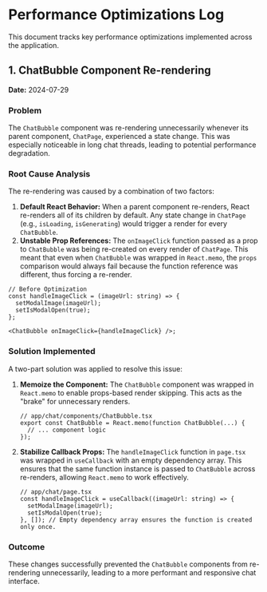 # Performance Optimizations Log

This document tracks key performance optimizations implemented across the application.

## 1. ChatBubble Component Re-rendering

**Date:** 2024-07-29

### Problem

The `ChatBubble` component was re-rendering unnecessarily whenever its parent component, `ChatPage`, experienced a state change. This was especially noticeable in long chat threads, leading to potential performance degradation.

### Root Cause Analysis

The re-rendering was caused by a combination of two factors:

1. **Default React Behavior:** When a parent component re-renders, React re-renders all of its children by default. Any state change in `ChatPage` (e.g., `isLoading`, `isGenerating`) would trigger a render for every `ChatBubble`.
2. **Unstable Prop References:** The `onImageClick` function passed as a prop to `ChatBubble` was being re-created on every render of `ChatPage`. This meant that even when `ChatBubble` was wrapped in `React.memo`, the `props` comparison would always fail because the function reference was different, thus forcing a re-render.

```tsx
// Before Optimization
const handleImageClick = (imageUrl: string) => {
  setModalImage(imageUrl);
  setIsModalOpen(true);
};

<ChatBubble onImageClick={handleImageClick} />;
```

### Solution Implemented

A two-part solution was applied to resolve this issue:

1. **Memoize the Component:** The `ChatBubble` component was wrapped in `React.memo` to enable props-based render skipping. This acts as the "brake" for unnecessary renders.

    ```tsx
    // app/chat/components/ChatBubble.tsx
    export const ChatBubble = React.memo(function ChatBubble(...) {
      // ... component logic
    });
    ```

2. **Stabilize Callback Props:** The `handleImageClick` function in `page.tsx` was wrapped in `useCallback` with an empty dependency array. This ensures that the same function instance is passed to `ChatBubble` across re-renders, allowing `React.memo` to work effectively.

    ```tsx
    // app/chat/page.tsx
    const handleImageClick = useCallback((imageUrl: string) => {
      setModalImage(imageUrl);
      setIsModalOpen(true);
    }, []); // Empty dependency array ensures the function is created only once.
    ```

### Outcome

These changes successfully prevented the `ChatBubble` components from re-rendering unnecessarily, leading to a more performant and responsive chat interface.
